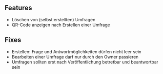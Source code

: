 ## Features

* Löschen von (selbst erstellten) Umfragen
* QR-Code anzeigen nach Erstellen einer Umfrage

## Fixes

* Erstellen: Frage und Antwortmöglichkeiten dürfen nicht leer sein
* Bearbeiten einer Umfrage darf nur durch den Owner passieren
* Umfragen sollten erst nach Veröffentlichung betretbar und beantwortbar sein
